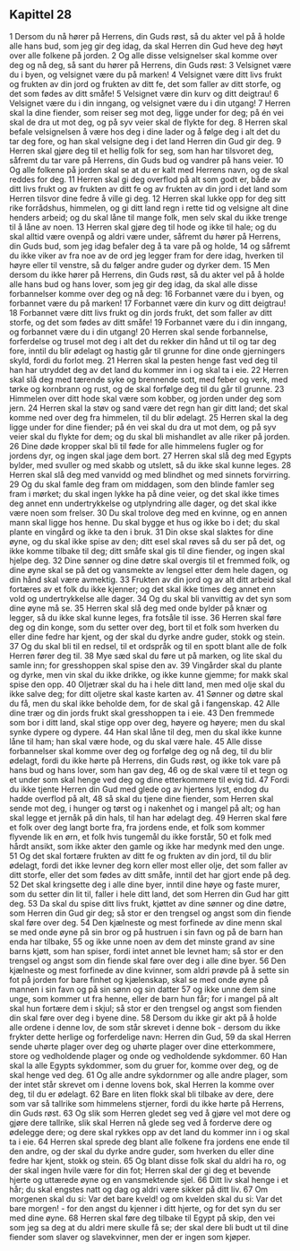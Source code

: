 ## Kapittel 28

1 Dersom du nå hører på Herrens, din Guds røst, så du akter vel på å holde alle hans bud, som jeg gir deg idag, da skal Herren din Gud heve deg høyt over alle folkene på jorden.
2 Og alle disse velsignelser skal komme over deg og nå deg, så sant du hører på Herrens, din Guds røst:
3 Velsignet være du i byen, og velsignet være du på marken!
4 Velsignet være ditt livs frukt og frukten av din jord og frukten av ditt fe, det som faller av ditt storfe, og det som fødes av ditt småfe!
5 Velsignet være din kurv og ditt deigtrau!
6 Velsignet være du i din inngang, og velsignet være du i din utgang!
7 Herren skal la dine fiender, som reiser seg mot deg, ligge under for deg; på én vei skal de dra ut mot deg, og på syv veier skal de flykte for deg.
8 Herren skal befale velsignelsen å være hos deg i dine lader og å følge deg i alt det du tar deg fore, og han skal velsigne deg i det land Herren din Gud gir deg.
9 Herren skal gjøre deg til et hellig folk for seg, som han har tilsvoret deg, såfremt du tar vare på Herrens, din Guds bud og vandrer på hans veier.
10 Og alle folkene på jorden skal se at du er kalt med Herrens navn, og de skal reddes for deg.
11 Herren skal gi deg overflod på alt som godt er, både av ditt livs frukt og av frukten av ditt fe og av frukten av din jord i det land som Herren tilsvor dine fedre å ville gi deg.
12 Herren skal lukke opp for deg sitt rike forrådshus, himmelen, og gi ditt land regn i rette tid og velsigne alt dine henders arbeid; og du skal låne til mange folk, men selv skal du ikke trenge til å låne av noen.
13 Herren skal gjøre deg til hode og ikke til hale; og du skal alltid være ovenpå og aldri være under, såfremt du hører på Herrens, din Guds bud, som jeg idag befaler deg å ta vare på og holde,
14 og såfremt du ikke viker av fra noe av de ord jeg legger fram for dere idag, hverken til høyre eller til venstre, så du følger andre guder og dyrker dem.
15 Men dersom du ikke hører på Herrens, din Guds røst, så du akter vel på å holde alle hans bud og hans lover, som jeg gir deg idag, da skal alle disse forbannelser komme over deg og nå deg:
16 Forbannet være du i byen, og forbannet være du på marken!
17 Forbannet være din kurv og ditt deigtrau!
18 Forbannet være ditt livs frukt og din jords frukt, det som faller av ditt storfe, og det som fødes av ditt småfe!
19 Forbannet være du i din inngang, og forbannet være du i din utgang!
20 Herren skal sende forbannelse, forferdelse og trusel mot deg i alt det du rekker din hånd ut til og tar deg fore, inntil du blir ødelagt og hastig går til grunne for dine onde gjerningers skyld, fordi du forlot meg.
21 Herren skal la pesten henge fast ved deg til han har utryddet deg av det land du kommer inn i og skal ta i eie.
22 Herren skal slå deg med tærende syke og brennende sott, med feber og verk, med tørke og kornbrann og rust, og de skal forfølge deg til du går til grunne.
23 Himmelen over ditt hode skal være som kobber, og jorden under deg som jern.
24 Herren skal la støv og sand være det regn han gir ditt land; det skal komme ned over deg fra himmelen, til du blir ødelagt.
25 Herren skal la deg ligge under for dine fiender; på én vei skal du dra ut mot dem, og på syv veier skal du flykte for dem; og du skal bli mishandlet av alle riker på jorden.
26 Dine døde kropper skal bli til føde for alle himmelens fugler og for jordens dyr, og ingen skal jage dem bort.
27 Herren skal slå deg med Egypts bylder, med svuller og med skabb og utslett, så du ikke skal kunne leges.
28 Herren skal slå deg med vanvidd og med blindhet og med sinnets forvirring.
29 Og du skal famle deg fram om middagen, som den blinde famler seg fram i mørket; du skal ingen lykke ha på dine veier, og det skal ikke times deg annet enn undertrykkelse og utplyndring alle dager, og det skal ikke være noen som frelser.
30 Du skal trolove deg med en kvinne, og en annen mann skal ligge hos henne. Du skal bygge et hus og ikke bo i det; du skal plante en vingård og ikke ta den i bruk.
31 Din okse skal slaktes for dine øyne, og du skal ikke spise av den; ditt esel skal røves så du ser på det, og ikke komme tilbake til deg; ditt småfe skal gis til dine fiender, og ingen skal hjelpe deg.
32 Dine sønner og dine døtre skal overgis til et fremmed folk, og dine øyne skal se på det og vansmekte av lengsel etter dem hele dagen, og din hånd skal være avmektig.
33 Frukten av din jord og av alt ditt arbeid skal fortæres av et folk du ikke kjenner; og det skal ikke times deg annet enn vold og undertrykkelse alle dager.
34 Og du skal bli vanvittig av det syn som dine øyne må se.
35 Herren skal slå deg med onde bylder på knær og legger, så du ikke skal kunne leges, fra fotsåle til isse.
36 Herren skal føre deg og din konge, som du setter over deg, bort til et folk som hverken du eller dine fedre har kjent, og der skal du dyrke andre guder, stokk og stein.
37 Og du skal bli til en redsel, til et ordspråk og til en spott blant alle de folk Herren fører deg til.
38 Mye sæd skal du føre ut på marken, og lite skal du samle inn; for gresshoppen skal spise den av.
39 Vingårder skal du plante og dyrke, men vin skal du ikke drikke, og ikke kunne gjemme; for makk skal spise den opp.
40 Oljetrær skal du ha i hele ditt land, men med olje skal du ikke salve deg; for ditt oljetre skal kaste karten av.
41 Sønner og døtre skal du få, men du skal ikke beholde dem, for de skal gå i fangenskap.
42 Alle dine trær og din jords frukt skal gresshoppen ta i eie.
43 Den fremmede som bor i ditt land, skal stige opp over deg, høyere og høyere; men du skal synke dypere og dypere.
44 Han skal låne til deg, men du skal ikke kunne låne til ham; han skal være hode, og du skal være hale.
45 Alle disse forbannelser skal komme over deg og forfølge deg og nå deg, til du blir ødelagt, fordi du ikke hørte på Herrens, din Guds røst, og ikke tok vare på hans bud og hans lover, som han gav deg,
46 og de skal være til et tegn og et under som skal henge ved deg og dine etterkommere til evig tid.
47 Fordi du ikke tjente Herren din Gud med glede og av hjertens lyst, endog du hadde overflod på alt,
48 så skal du tjene dine fiender, som Herren skal sende mot deg, i hunger og tørst og i nakenhet og i mangel på alt; og han skal legge et jernåk på din hals, til han har ødelagt deg.
49 Herren skal føre et folk over deg langt borte fra, fra jordens ende, et folk som kommer flyvende lik en ørn, et folk hvis tungemål du ikke forstår,
50 et folk med hårdt ansikt, som ikke akter den gamle og ikke har medynk med den unge.
51 Og det skal fortære frukten av ditt fe og frukten av din jord, til du blir ødelagt, fordi det ikke levner deg korn eller most eller olje, det som faller av ditt storfe, eller det som fødes av ditt småfe, inntil det har gjort ende på deg.
52 Det skal kringsette deg i alle dine byer, inntil dine høye og faste murer, som du setter din lit til, faller i hele ditt land, det som Herren din Gud har gitt deg.
53 Da skal du spise ditt livs frukt, kjøttet av dine sønner og dine døtre, som Herren din Gud gir deg; så stor er den trengsel og angst som din fiende skal føre over deg.
54 Den kjælneste og mest forfinede av dine menn skal se med onde øyne på sin bror og på hustruen i sin favn og på de barn han enda har tilbake,
55 og ikke unne noen av dem det minste grand av sine barns kjøtt, som han spiser, fordi intet annet ble levnet ham; så stor er den trengsel og angst som din fiende skal føre over deg i alle dine byer.
56 Den kjælneste og mest forfinede av dine kvinner, som aldri prøvde på å sette sin fot på jorden for bare finhet og kjælenskap, skal se med onde øyne på mannen i sin favn og på sin sønn og sin datter
57 og ikke unne dem sine unge, som kommer ut fra henne, eller de barn hun får; for i mangel på alt skal hun fortære dem i skjul; så stor er den trengsel og angst som fienden din skal føre over deg i byene dine.
58 Dersom du ikke gir akt på å holde alle ordene i denne lov, de som står skrevet i denne bok - dersom du ikke frykter dette herlige og forferdelige navn: Herren din Gud,
59 da skal Herren sende uhørte plager over deg og uhørte plager over dine etterkommere, store og vedholdende plager og onde og vedholdende sykdommer.
60 Han skal la alle Egypts sykdommer, som du gruer for, komme over deg, og de skal henge ved deg.
61 Og alle andre sykdornmer og alle andre plager, som der intet står skrevet om i denne lovens bok, skal Herren la komme over deg, til du er ødelagt.
62 Bare en liten flokk skal bli tilbake av dere, dere som var så tallrike som himmelens stjerner, fordi du ikke hørte på Herrens, din Guds røst.
63 Og slik som Herren gledet seg ved å gjøre vel mot dere og gjøre dere tallrike, slik skal Herren nå glede seg ved å forderve dere og ødelegge dere; og dere skal rykkes opp av det land du kommer inn i og skal ta i eie.
64 Herren skal sprede deg blant alle folkene fra jordens ene ende til den andre, og der skal du dyrke andre guder, som hverken du eller dine fedre har kjent, stokk og stein.
65 Og blant disse folk skal du aldri ha ro, og der skal ingen hvile være for din fot; Herren skal der gi deg et bevende hjerte og uttærede øyne og en vansmektende sjel.
66 Ditt liv skal henge i et hår; du skal engstes natt og dag og aldri være sikker på ditt liv.
67 Om morgenen skal du si: Var det bare kveld! og om kvelden skal du si: Var det bare morgen! - for den angst du kjenner i ditt hjerte, og for det syn du ser med dine øyne.
68 Herren skal føre deg tilbake til Egypt på skip, den vei som jeg sa deg at du aldri mere skulle få se; der skal dere bli budt ut til dine fiender som slaver og slavekvinner, men der er ingen som kjøper.
